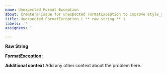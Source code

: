 ```yaml
---
name: Unexpected Format Exception
about: Create a issue for unexpected FormatException to improve style_random
title: Unexpected FormatException ( ** raw string ** )
labels: ''
assignees: ''

---
```


**Raw String**


**FormatException:**



**Additional context**
Add any other context about the problem here.
